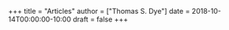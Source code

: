 +++
title = "Articles"
author = ["Thomas S. Dye"]
date = 2018-10-14T00:00:00-10:00
draft = false
+++
